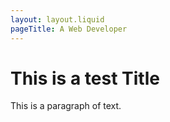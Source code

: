 ```yaml
---
layout: layout.liquid
pageTitle: A Web Developer
---
```


# This is a test Title

This is a paragraph of text.
